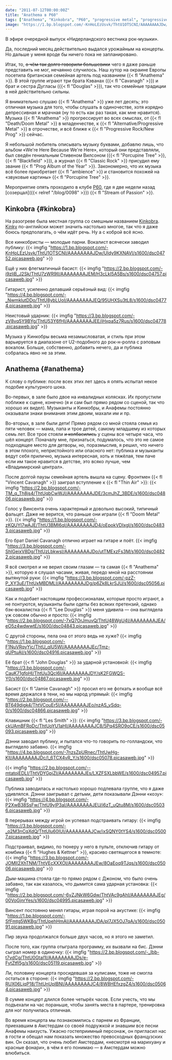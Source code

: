 ```yaml
---
date: "2011-07-12T00:00:00Z"
title: "Anathema в P60"
tags: ["Anathema", "Kinkobra", "P60", "progressive metal", "progressive rock", "Амстелвейн", "музыка", "Нидерланды"]
image: "https://1.bp.blogspot.com/-KnHoLEzUsvk/ThtU1OTSCNI/AAAAAAAAJDw/UIdy9KXNAVI/s1600/dsc04752.picasaweb.jpg"
---
```


В эфире очередной выпуск «Нидерландского вестника рок-музыки».

Да, последний месяц действительно выдался урожайным на концерты. Но дальше у меня вроде бы ничего пока не запланировано.

<!--more-->

Итак, то, ~~о чём так долго говорили большевики~~ чего я даже раньше представить не мог, нечаянно случилось. Наш хутор на окраине Европы посетила британская семейная артель под названием {{< fl "Anathema" >}}. В этой группе играют три брата Кэванах ({{< fl "Cavanagh" >}}) и брат и сестра Дугласы ({{< fl "Douglas" >}}), так что семейные традиции в ней действительно сильны.

Я внимательно слушаю {{< fl "Anathema" >}} уже лет десять; это отличная музыка для того, чтобы слушать в одиночестве, хотя изрядно депрессивная и мрачная (ну то есть как раз такая, как мне нравится). Музыка {{< fl "Anathema" >}} прогрессирует во всех смыслах, от {{< fl "Death/Doom Metal" >}} в младенчестве, к {{< fl "Alternative/Progressive Metal" >}} в отрочестве, и всё ближе к {{< fl "Progressive Rock/New Prog" >}} сейчас.

Я небольшой любитель описывать музыку буквами, добавлю лишь, что альбом «We're Here Because We're Here», который они представляли, был сведён гениальным Стивеном Вилсоном ({{< fl "Porcupine Tree" >}}, {{< fl "Blackfield" >}}), а журнал {{< fl "Classic Rock" >}} присудил ему звание {{< fl "Prog Album of the Year" >}}. Закономерно, что их музыка всё более приобретает {{< fl "ambience" >}} и становится похожей на «звуковые картины» {{< fl "Porcupine Tree" >}}.

Мероприятие опять проходило в клубе [P60](http://www.p60.nl/), где я две недели назад [созерцал]({{< relref "/blog/0098" >}}) {{< fl "Stream of Passion" >}}.

## Kinkobra {#kinkobra}

На разогреве была местная группа со смешным названием [Kinkobra](http://kinkobra.com/). [Kinky](http://lingvo.yandex.ru/kinky/%D1%81%20%D0%B0%D0%BD%D0%B3%D0%BB%D0%B8%D0%B9%D1%81%D0%BA%D0%BE%D0%B3%D0%BE/) по-английски может значить настолько многое, так что я даже боюсь предполагать, о чём идёт речь. Ну а с коброй всё ясно.

Все кинкобристы — молодые парни. Вокалист всячески заводил публику:
{{< imgfig "https://1.bp.blogspot.com/-KnHoLEzUsvk/ThtU1OTSCNI/AAAAAAAAJDw/UIdy9KXNAVI/s1600/dsc04752.picasaweb.jpg" >}}

Ещё у них флегматичный басист:
{{< imgfig "https://2.bp.blogspot.com/-i9zliB_J2Sk/ThtU7zWR9II/AAAAAAAAJEM/H3cLkI5A5Bs/s1600/dsc04757.picasaweb.jpg" >}}

Гитарист, усиленно делавший серьёзный вид:
{{< imgfig "https://4.bp.blogspot.com/-_NwmklutDDo/ThtU8ybLUoI/AAAAAAAAJEQ/95UHXSu3tL8/s1600/dsc04774.picasaweb.jpg" >}}

Неистовый ударник:
{{< imgfig "https://3.bp.blogspot.com/-zV8vq5Y9BYg/ThtU53Y6fHI/AAAAAAAAJEE/iHxpa5z7Rus/s1600/dsc04778.picasaweb.jpg" >}}

Музыка у Кинкобры весьма незамысловатая, и стиль при этом варьируется в диапазоне от U2-подобного до рок-н-ролла с рэповым вокалом. Больше, собственно, добавить нечего, да и публика собралась явно не за этим.

## Anathema {#anathema}

К слову о публике: после всех этих лет здесь я опять испытал некое подобие культурного шока.

Во-первых, в зале было двое на инвалидных колясках. Их пропустили поближе к сцене, конечно (я и сам был прямо рядом со сценой, так что хорошо их видел). Музыканты и Кинкобры, и Анафемы постоянно оказывали знаки внимания этим двоим, махали им и пр.

Во-вторых, в зале были дети! Прямо рядом со мной стояла семья из пяти человек — мама, папа и трое детей, самому младшему из которых семь лет. Все трое стояли ~~и колбасились~~ у сцены все четыре часа, что шёл концерт. Поначалу мне, признаться, подумалось, что это не самое подходящее место для детворы, но, поразмыслив, я решил, что ничего в этом плохого, непристойного или опасного нет: публика и музыканты ведут себя прилично, музыка интересная, хоть и тяжёлая, тем паче если им такое нравится в детстве, это всяко лучше, чем «Владимирский централ».

После долгой паузы семейная артель вышла на сцену. Фронтмен {{< fl "Vincent Cavanagh" >}} заиграл вступление к {{< fl "Thin Air" >}}:
{{< imgfig "https://2.bp.blogspot.com/-TM_q_Th8js4/ThtUqbCwWJI/AAAAAAAAJDE/3cmJhZ_3BDE/s1600/dsc04806.picasaweb.jpg" >}}

Голос у Винсента очень характерный и довольно высокий, типичный фальцет. Даже не верится, что раньше они играли {{< fl "Doom Metal" >}}.
{{< imgfig "https://1.bp.blogspot.com/-zKQUYI7wAJE/ThtU3BMI6qI/AAAAAAAAJD4/oEpokVDIxgI/s1600/dsc04833.picasaweb.jpg" >}}

Его брат Daniel Cavanagh отлично играет на гитаре и поёт.
{{< imgfig "https://3.bp.blogspot.com/-ShIGeixV8Dg/ThtUzLbkwsI/AAAAAAAAJDo/utTMExzFs3M/s1600/dsc04822.picasaweb.jpg" >}}

Я всё смотрел и не верил своим глазам — та самая {{< fl "Anathema" >}}, которую я слушал часами, живая, передо мной на расстоянии вытянутой руки:
{{< imgfig "https://3.bp.blogspot.com/-pzZ-P_XY3uE/ThtUxMBDMLI/AAAAAAAAJDg/p6Zk8LkrSJU/s1600/dsc05056.picasaweb.jpg" >}}

Как и подобает настоящим профессионалам, которые просто играют, а не понтуются, музыканты были одеты без всяких претензий, однако бэк-вокалистка {{< fl "Lee Douglas" >}} меня удивила — она выглядела уж совсем обычно и просто:
{{< imgfig "https://2.bp.blogspot.com/-7xQ7OrJmuvQ/ThtU48WgU4I/AAAAAAAAJEA/eO5z4wdwwtE/s1600/dsc04843.picasaweb.jpg" >}}

С другой стороны, пела она от этого ведь не хуже?
{{< imgfig "https://1.bp.blogspot.com/-F1NuVRqyYjc/ThtU_qlU5WI/AAAAAAAAJEc/Tmz-qUPtuAI/s1600/dsc04916.picasaweb.jpg" >}}

Её брат {{< fl "John Douglas" >}} за ударной установкой:
{{< imgfig "https://3.bp.blogspot.com/-CauK71gfoHI/ThtUu3Qcl6I/AAAAAAAAJDY/sK2FGWQS-Y0/s1600/dsc04867.picasaweb.jpg" >}}

Басист {{< fl "Jamie Cavanagh" >}} просил его не фоткать и вообще всё время держался в тени, но мы народ упрямый:
{{< imgfig "https://2.bp.blogspot.com/--BT649digk4/ThtVCouEr5I/AAAAAAAAJEo/nzAS_vSdq-0/s1600/dsc04866.picasaweb.jpg" >}}

Клавишник {{< fl "Les Smith" >}}:
{{< imgfig "https://3.bp.blogspot.com/-ckUAmBFRoDc/ThtUoYU1aHI/AAAAAAAAJC8/5Pq4SRO9oCE/s1600/dsc05093.picasaweb.jpg" >}}

Дэнни заводил публику, и пытался что-то говорить по-голландски, что выглядело забавно.
{{< imgfig "https://4.bp.blogspot.com/-7nzsZpURnec/ThtUwHg-KlI/AAAAAAAAJDc/I_6TCX4vR_Y/s1600/dsc05078.picasaweb.jpg" >}}

{{< imgfig "https://2.bp.blogspot.com/--mtatojEDLI/ThtVDYGpjZI/AAAAAAAAJEs/LXZFSXLbbWE/s1600/dsc04957.picasaweb.jpg" >}}

Публика заводилась и настолько хорошо подпевала группе, что я даже удивлялся. Дэнни заигрывал с детьми, дети показывали Дэнни «козу»:
{{< imgfig "https://4.bp.blogspot.com/-P2XwB38SsFw/ThtU9ylP3aI/AAAAAAAAJEU/i6zT_uQtu8M/s1600/dsc05036.picasaweb.jpg" >}}

В перерывах между игрой он успевал подстраивать гитару:
{{< imgfig "https://3.bp.blogspot.com/-_o2M3nCqXdQ/ThtUlu60IUI/AAAAAAAAJCw/ixSQNY0tYS4/s1600/dsc05007.picasaweb.jpg" >}}

Подстраивал, видимо, по тюнеру у него в пульте, отключив гитару от комбика {{< fl "Hughes & Kettner" >}}, красиво светящегося в темноте:
{{< imgfig "https://3.bp.blogspot.com/-JOMII2XhTNM/ThtVEcXXXOI/AAAAAAAAJEw/8OaEoq9TJqs/s1600/dsc05006.picasaweb.jpg" >}}

Дым-машина стояла где-то прямо рядом с Джоном, что было очень забавно, так как казалось, что дымится сама ударная установка:
{{< imgfig "https://2.bp.blogspot.com/-6vZJNkW6Gdw/ThtVAc9gAhI/AAAAAAAAJEg/00VoGjnrYes/s1600/dsc04995.picasaweb.jpg" >}}

Винсент постоянно менял гитары, играя порой на акустике:
{{< imgfig "https://1.bp.blogspot.com/-SfFmtg5WKBg/ThtUpehHmAI/AAAAAAAAJDA/pl7JX5OJ7qA/s1600/dsc05091.picasaweb.jpg" >}}

Пир звука продолжался больше двух часов, но я этого не заметил.

После того, как группа отыграла программу, их вызвали на бис. Дэнни сыграл номер в одиночку:
{{< imgfig "https://2.bp.blogspot.com/-_Ibb-t7vdCg/ThtU0GtaI1I/AAAAAAAAJDs/e-FytZtfI5g/s1600/dsc05119.picasaweb.jpg" >}}

Ли, половину концерта просидевшая за кулисами, тоже не смогла остаться в стороне:
{{< imgfig "https://2.bp.blogspot.com/-RUX06LjqP18/ThtUnUpIBNI/AAAAAAAAJC4/8W8HEfxzgZ4/s1600/dsc05064.picasaweb.jpg" >}}

В сумме концерт длился более четырёх часов. Если учесть, что мы подъехали на час пораньше, чтобы занять места в партере, тренировка для ног получилась отличная.

Во время концерта мы познакомились с парнем из Франции, приехавшим в Амстердам со своей подружкой и знавшим все песни Анафемы наизусть. Ужасно гостеприимный персонаж, он пригласил нас в гости и обещал нам показать множество превосходных французских вин. Он сказал, что очень любит Амстердам, «несмотря на марихуану и красные фонари», в чём я его понимаю — в Амстердам можно влюбиться.
